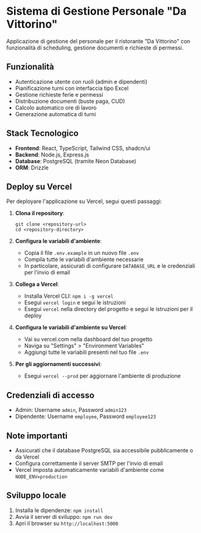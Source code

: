 # Sistema di Gestione Personale "Da Vittorino"

Applicazione di gestione del personale per il ristorante "Da Vittorino" con funzionalità di scheduling, gestione documenti e richieste di permessi.

## Funzionalità

- Autenticazione utente con ruoli (admin e dipendenti)
- Pianificazione turni con interfaccia tipo Excel
- Gestione richieste ferie e permessi
- Distribuzione documenti (buste paga, CUD)
- Calcolo automatico ore di lavoro
- Generazione automatica di turni

## Stack Tecnologico

- **Frontend**: React, TypeScript, Tailwind CSS, shadcn/ui
- **Backend**: Node.js, Express.js
- **Database**: PostgreSQL (tramite Neon Database)
- **ORM**: Drizzle

## Deploy su Vercel

Per deployare l'applicazione su Vercel, segui questi passaggi:

1. **Clona il repository**:
   ```
   git clone <repository-url>
   cd <repository-directory>
   ```

2. **Configura le variabili d'ambiente**:
   - Copia il file `.env.example` in un nuovo file `.env`
   - Compila tutte le variabili d'ambiente necessarie
   - In particolare, assicurati di configurare `DATABASE_URL` e le credenziali per l'invio di email

3. **Collega a Vercel**:
   - Installa Vercel CLI: `npm i -g vercel`
   - Esegui `vercel login` e segui le istruzioni
   - Esegui `vercel` nella directory del progetto e segui le istruzioni per il deploy

4. **Configura le variabili d'ambiente su Vercel**:
   - Vai su vercel.com nella dashboard del tuo progetto
   - Naviga su "Settings" > "Environment Variables"
   - Aggiungi tutte le variabili presenti nel tuo file `.env`

5. **Per gli aggiornamenti successivi**:
   - Esegui `vercel --prod` per aggiornare l'ambiente di produzione

## Credenziali di accesso

- Admin: Username `admin`, Password `admin123`
- Dipendente: Username `employee`, Password `employee123`

## Note importanti

- Assicurati che il database PostgreSQL sia accessibile pubblicamente o da Vercel
- Configura correttamente il server SMTP per l'invio di email
- Vercel imposta automaticamente variabili d'ambiente come `NODE_ENV=production`

## Sviluppo locale

1. Installa le dipendenze: `npm install`
2. Avvia il server di sviluppo: `npm run dev`
3. Apri il browser su `http://localhost:5000`